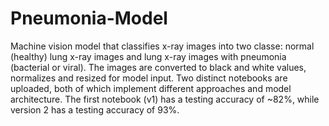 # Pneumonia-Model

Machine vision model that classifies x-ray images into two classe: normal (healthy) lung x-ray images and lung x-ray images with pneumonia (bacterial or viral).
The images are converted to black and white values, normalizes and resized for model input. 
Two distinct notebooks are uploaded, both of which implement different approaches and model architecture.
The first notebook (v1) has a testing accuracy of ~82%, while version 2 has a testing accuracy of 93%.
